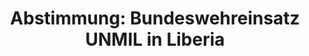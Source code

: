 ---
layout: abstimmung
title: "Abstimmung: Bundeswehreinsatz UNMIL in Liberia"
categories:
 - Bundeswehr
 - Ausland
tags:
 - UNMIL
 - Liberia
 - UN
abstimmung:
 legislaturperiode: 18
 bundestagssitzung: 106
 abstimmung: 2
links:
 - title: https://www.bundestag.de/parlament/plenum/abstimmung/abstimmung?id=339
   url: https://www.bundestag.de/parlament/plenum/abstimmung/abstimmung?id=339
 - title: http://www.abgeordnetenwatch.de/verlaengerung_bundeswehreinsatz_liberia-1105-728.html
   url: http://www.abgeordnetenwatch.de/verlaengerung_bundeswehreinsatz_liberia-1105-728.html
data:
 - title: Abstimmungsergebnis 20150521_2-data.pdf
   url: /res/abstimmungsliste/20150521_2-data.pdf
 - title: Abstimmungsergebnis 20150521_2_xls-data.csv
   url: /res/abstimmungsliste/analyses/20150521_2_xls-data.csv
documents:
 - title: Drucksache 18/04768.pdf
   url: http://dip21.bundestag.de/dip21/btd/18/047/1804768.pdf
   local: /res/abstimmungsdaten/018-106-02/1804768.pdf
 - title: Drucksache 18/04965.pdf
   url: http://dip21.bundestag.de/dip21/btd/18/049/1804965.pdf
   local: /res/abstimmungsdaten/018-106-02/1804965.pdf
preview: |
     Deutscher Bundestag
    
     106. Sitzung des Deutschen Bundestages
     am Donnerstag, 21.Mai 2015
    
     Endgültiges Ergebnis der Namentlichen Abstimmung Nr. 2
    
     Beschlussempfehlung des Auswärtigen Ausschusses (3. Ausschuss) zu dem Antrag der
     Bundesregierung
     Beteiligung bewaffneter deutscher Streitkräfte an der durch die Vereinten Nationen
     geführten Mission UNMIL in Liberia auf Grundlage der Resolution 1509 (2003) und
     nachfolgender Verlängerungsresolutionen des Sicherheitsrates der Vereinten Nationen,
     zuletzt Resolution 2190 (2014) vom 15. Dezember 2014 und der Resolution 2215 (2015)
     vom 2. April 2015
     - Drucksachen 18/4768 und 18/4965 -
    
     Abgegebene Stimmen insgesamt:
    
     584
    
     Nicht abgegebene Stimmen:
     Ja-Stimmen:
    
     47
     522
    
     Nein-Stimmen:
    
     59
    
     Enthaltungen:
    
     3
    
     Ungültige:
    
     0
    
     Berlin, den 21.05.2015
    
     Beginn: 20:42
     Ende: 20:46
---